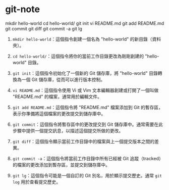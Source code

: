 # git-note
mkdir hello-world
cd hello-world/
git init
vi README.md
git add README.md
git commit
git diff
git commit -a
git lg
1. `mkdir hello-world`：這個指令創建一個名為 "hello-world" 的新目錄（資料夾）。

2. `cd hello-world/`：這個指令將你的當前工作目錄更改為剛剛創建的 "hello-world" 目錄。

3. `git init`：這個指令初始化了一個新的 Git 儲存庫，將 "hello-world" 目錄轉換為一個 Git 儲存庫，從而可以進行版本控制。

4. `vi README.md`：這個指令使用 Vi 或 Vim 文本編輯器創建或打開了一個叫做 "README.md" 的檔案，通常用於編輯文件。

5. `git add README.md`：這個指令將 "README.md" 檔案添加到 Git 的暫存區，表示你準備將這個檔案的更改提交到儲存庫中。

6. `git commit`：這個指令將暫存區中的更改提交到 Git 儲存庫中。通常需要在此步驟中提供一個提交訊息，以描述這個提交所做的更改。

7. `git diff`：這個指令顯示當前工作目錄中的檔案與上一個提交版本之間的差異。

8. `git commit -a`：這個指令將當前工作目錄中所有已經被 Git 追蹤（tracked）的檔案的更改添加到暫存區，並提交到儲存庫中。

9. `git lg`：這個指令可能是一個自訂的 Git 別名，用於顯示提交歷史。通常 `git log` 用於查看提交歷史。
